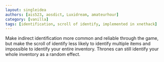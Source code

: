 ```yaml
---
layout: singleidea
authors: [ais523, aosdict, Luxidream, amateurhour]
category: [vanilla]
tags: [identification, scroll of identify, implemented in xnethack]
---
```

Make indirect identification more common and reliable through the game, but make the scroll of identify less likely to identify multiple items and impossible to identify your entire inventory. Thrones can still identify your whole inventory as a random effect.
